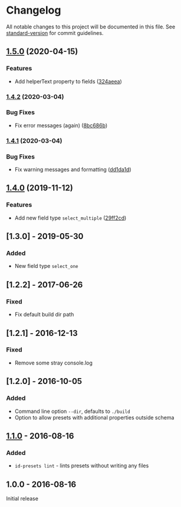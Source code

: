 # Changelog

All notable changes to this project will be documented in this file. See [standard-version](https://github.com/conventional-changelog/standard-version) for commit guidelines.

## [1.5.0](https://github.com/digidem/id-presets-builder/compare/v1.4.2...v1.5.0) (2020-04-15)


### Features

* Add helperText property to fields ([324aeea](https://github.com/digidem/id-presets-builder/commit/324aeeaee2cc473eba5e1078e5a56dd84a76a491))

### [1.4.2](https://github.com/digidem/id-presets-builder/compare/v1.4.1...v1.4.2) (2020-03-04)


### Bug Fixes

* Fix error messages (again) ([8bc686b](https://github.com/digidem/id-presets-builder/commit/8bc686b6866cc29e550ae1de93e96c3542263ad6))

### [1.4.1](https://github.com/digidem/id-presets-builder/compare/v1.4.0...v1.4.1) (2020-03-04)


### Bug Fixes

* Fix warning messages and formatting ([dd1da1d](https://github.com/digidem/id-presets-builder/commit/dd1da1d0d37ff25b04780f38cb461138d306654b))

## [1.4.0](https://github.com/digidem/id-presets-builder/compare/v1.3.0...v1.4.0) (2019-11-12)


### Features

* Add new field type `select_multiple` ([29ff2cd](https://github.com/digidem/id-presets-builder/commit/29ff2cde6c33af1c6cf03a837b5e0fc5c3b670a5))

## [1.3.0] - 2019-05-30
### Added
- New field type `select_one`

## [1.2.2] - 2017-06-26
### Fixed
- Fix default build dir path

## [1.2.1] - 2016-12-13
### Fixed
- Remove some stray console.log

## [1.2.0] - 2016-10-05
### Added
- Command line option `--dir`, defaults to `./build`
- Option to allow presets with additional properties outside schema

## [1.1.0] - 2016-08-16
### Added
- `id-presets lint` - lints presets without writing any files

## 1.0.0 - 2016-08-16

Initial release

[1.1.0]: https://github.com/digidem/id-presets-builder/compare/v1.0.0...v1.1.0
